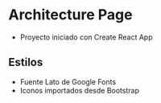 # Architecture Page

- Proyecto iniciado con Create React App

## Estilos
- Fuente Lato de Google Fonts
- Iconos importados desde Bootstrap
